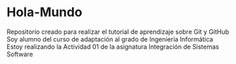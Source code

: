 # Hola-Mundo
Repositorio creado para realizar el tutorial de aprendizaje sobre Git y GitHub
Soy alumno del curso de adaptación al grado de Ingeniería Informática
Estoy realizando la Actividad 01 de la asignatura Integración de Sistemas Software
